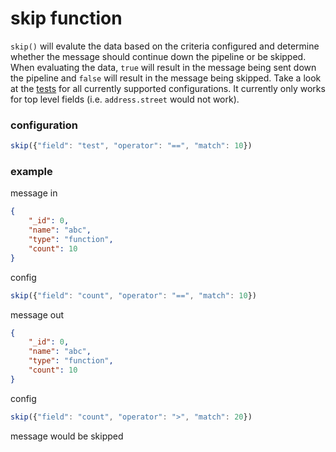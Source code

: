 # skip function

`skip()` will evalute the data based on the criteria configured and determine whether the message should continue down the pipeline or be skipped. When evaluating the data, `true` will result in the message being sent down the pipeline and `false` will result in the message being skipped. Take a look at the [tests](skipper_test.go) for all currently supported configurations. It currently only works for top level fields (i.e. `address.street` would not work).

### configuration

```javascript
skip({"field": "test", "operator": "==", "match": 10})
```

### example

message in
```JSON
{
    "_id": 0,
    "name": "abc",
    "type": "function",
    "count": 10
}
```

config
```javascript
skip({"field": "count", "operator": "==", "match": 10})
```

message out
```JSON
{
    "_id": 0,
    "name": "abc",
    "type": "function",
    "count": 10
}
```

config
```javascript
skip({"field": "count", "operator": ">", "match": 20})
```

message would be skipped